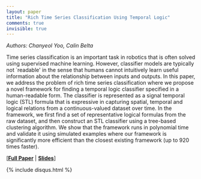 ```yaml
---
layout: paper
title: "Rich Time Series Classification Using Temporal Logic"
comments: true
invisible: true
---
```


<p class="text-left"><i>Authors: Chanyeol Yoo, Calin Belta</i></p>

Time series classification is an important task in robotics that is often solved using supervised machine learning. However, classifier models are typically not `readable' in the sense that humans cannot intuitively learn useful information about the relationship between inputs and outputs. In this paper, we address the problem of rich time series classification where we propose a novel framework for finding a temporal logic classifier specified in a human-readable form. The classifier is represented as a signal temporal logic (STL) formula that is expressive in capturing spatial, temporal and logical relations from a continuous-valued dataset over time. In the framework, we first find a set of representative logical formulas from the raw dataset, and then construct an STL classifier using a tree-based clustering algorithm. We show that the framework runs in polynomial time and validate it using simulated examples where our framework is significantly more efficient than the closest existing framework (up to 920 times faster).

[<b><a href="/static/papers/61.pdf">Full Paper</a></b> \| <b><a href="/static/slides/61.mp4">Slides</a></b>]

{% include disqus.html %}